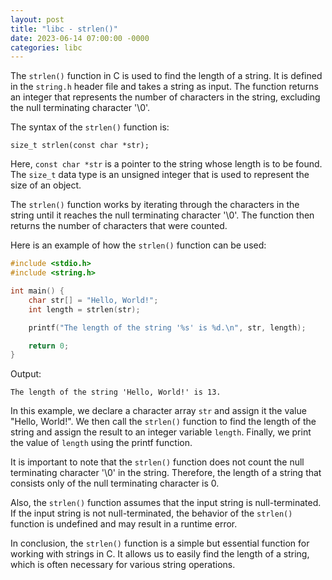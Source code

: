 ```yaml
---
layout: post
title: "libc - strlen()"
date: 2023-06-14 07:00:00 -0000
categories: libc
---
```

The `strlen()` function in C is used to find the length of a string. It is defined in the `string.h` header file and takes a string as input. The function returns an integer that represents the number of characters in the string, excluding the null terminating character '\0'.

The syntax of the `strlen()` function is:

`size_t strlen(const char *str);`

Here, `const char *str` is a pointer to the string whose length is to be found. The `size_t` data type is an unsigned integer that is used to represent the size of an object.

The `strlen()` function works by iterating through the characters in the string until it reaches the null terminating character '\0'. The function then returns the number of characters that were counted.

Here is an example of how the `strlen()` function can be used:

```c
#include <stdio.h>
#include <string.h>

int main() {
    char str[] = "Hello, World!";
    int length = strlen(str);

    printf("The length of the string '%s' is %d.\n", str, length);

    return 0;
}
```

Output:
```
The length of the string 'Hello, World!' is 13.
```

In this example, we declare a character array `str` and assign it the value "Hello, World!". We then call the `strlen()` function to find the length of the string and assign the result to an integer variable `length`. Finally, we print the value of `length` using the printf function.

It is important to note that the `strlen()` function does not count the null terminating character '\0' in the string. Therefore, the length of a string that consists only of the null terminating character is 0.

Also, the `strlen()` function assumes that the input string is null-terminated. If the input string is not null-terminated, the behavior of the `strlen()` function is undefined and may result in a runtime error.

In conclusion, the `strlen()` function is a simple but essential function for working with strings in C. It allows us to easily find the length of a string, which is often necessary for various string operations.